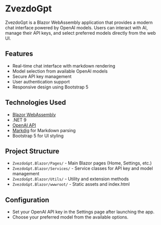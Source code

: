 # ZvezdoGpt

ZvezdoGpt is a Blazor WebAssembly application that provides a modern chat interface powered by OpenAI models. Users can interact with AI, manage their API keys, and select preferred models directly from the web UI.

## Features
- Real-time chat interface with markdown rendering
- Model selection from available OpenAI models
- Secure API key management
- User authentication support
- Responsive design using Bootstrap 5

## Technologies Used
- [Blazor WebAssembly](https://dotnet.microsoft.com/apps/aspnet/web-apps/blazor)
- .NET 9
- [OpenAI API](https://platform.openai.com/docs/api-reference)
- [Markdig](https://github.com/lunet-io/markdig) for Markdown parsing
- Bootstrap 5 for UI styling

## Project Structure
- `ZvezdoGpt.Blazor/Pages/` - Main Blazor pages (Home, Settings, etc.)
- `ZvezdoGpt.Blazor/Services/` - Service classes for API key and model management
- `ZvezdoGpt.Blazor/Utils/` - Utility and extension methods
- `ZvezdoGpt.Blazor/wwwroot/` - Static assets and index.html

## Configuration
- Set your OpenAI API key in the Settings page after launching the app.
- Choose your preferred model from the available options.
